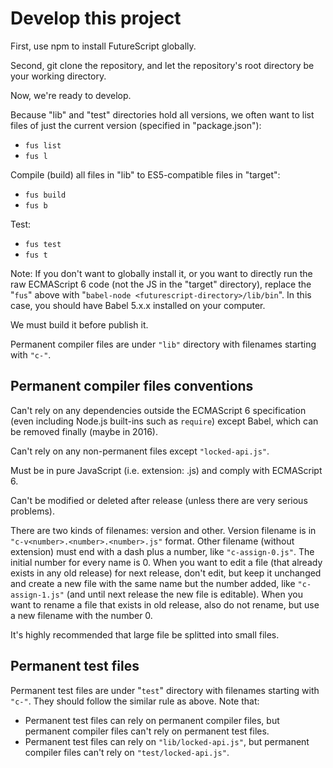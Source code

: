 Develop this project
====================

First, use npm to install FutureScript globally.

Second, git clone the repository, and let the repository's root directory be your working directory.

Now, we're ready to develop.

Because "lib" and "test" directories hold all versions, we often want to list files of just the current version (specified in "package.json"):

- `fus list`
- `fus l`

Compile (build) all files in "lib" to ES5-compatible files in "target":

- `fus build`
- `fus b`

Test:

- `fus test`
- `fus t`

Note: If you don't want to globally install it, or you want to directly run the raw ECMAScript 6 code (not the JS in the "target" directory), replace the "`fus`" above with "`babel-node <futurescript-directory>/lib/bin`". In this case, you should have Babel 5.x.x installed on your computer.

We must build it before publish it.

Permanent compiler files are under `"lib"` directory with filenames starting with `"c-"`.

Permanent compiler files conventions
------------------------------------

Can't rely on any dependencies outside the ECMAScript 6 specification (even including Node.js built-ins such as `require`) except Babel, which can be removed finally (maybe in 2016).

Can't rely on any non-permanent files except `"locked-api.js"`.

Must be in pure JavaScript (i.e. extension: .js) and comply with ECMAScript 6.

Can't be modified or deleted after release (unless there are very serious problems).

There are two kinds of filenames: version and other. Version filename is in `"c-v<number>.<number>.<number>.js"` format. Other filename (without extension) must end with a dash plus a number, like `"c-assign-0.js"`. The initial number for every name is 0. When you want to edit a file (that already exists in any old release) for next release, don't edit, but keep it unchanged and create a new file with the same name but the number added, like `"c-assign-1.js"` (and until next release the new file is editable). When you want to rename a file that exists in old release, also do not rename, but use a new filename with the number 0.

It's highly recommended that large file be splitted into small files.

Permanent test files
--------------------

Permanent test files are under "`test`" directory with filenames starting with `"c-"`. They should follow the similar rule as above. Note that:

- Permanent test files can rely on permanent compiler files, but permanent compiler files can't rely on permanent test files.
- Permanent test files can rely on `"lib/locked-api.js"`, but permanent compiler files can't rely on `"test/locked-api.js"`.
